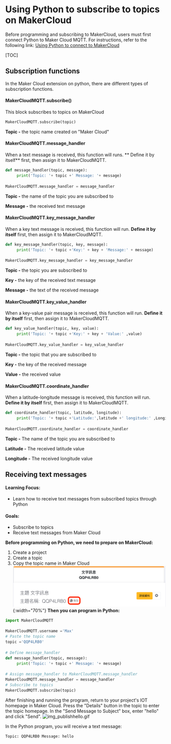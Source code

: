 # Using Python to subscribe to topics on MakerCloud
Before programming and subscribing to MakerCloud, users must first connect Python to Maker Cloud MQTT. For instructions, refer to the following link:
[Using Python to connect to MakerCloud](../../ch4_connect/python/connect_python.md)

[TOC]

## Subscription functions
In the Maker Cloud extension on python, there are different types of subscription functions.

#### MakerCloudMQTT.subscribe()
This block subscribes to topics on MakerCloud
```python
MakerCloudMQTT.subscribe(topic)
```
**Topic -**
the topic name created on "Maker Cloud"

#### MakerCloudMQTT.message_handler
When a text message is received, this function will runs.
**
Define it by itself** first, then assign it to MakerCloudMQTT.
```python
def message_handler(topic, message):
     print('Topic: '+ topic +' Message: '+ message)

MakerCloudMQTT.message_handler = message_handler
```

**Topic -**
the name of the topic you are subscribed to

**Message -**
the received text message

#### MakerCloudMQTT.key_message_handler
When a key text message is received, this function will run.
**Define it by itself** first, then assign it to MakerCloudMQTT.
```python
def key_message_handler(topic, key, message):
     print('Topic: '+ topic +'Key:' + key + 'Message:' + message)

MakerCloudMQTT.key_message_handler = key_message_handler
```

**Topic -**
the topic you are subscribed to

**Key -**
the key of the received text message

**Message -**
the text of the received message

#### MakerCloudMQTT.key_value_handler
When a key-value pair message is received, this function will run.
**Define it by itself** first, then assign it to MakerCloudMQTT.
```python
def key_value_handler(topic, key, value):
     print('Topic: '+ topic +'Key:' + key + 'Value:' ,value)

MakerCloudMQTT.key_value_handler = key_value_handler
```

**Topic -**
the topic that you are subscribed to

**Key -**
the key of the received message

**Value -**
the received value

#### MakerCloudMQTT.coordinate_handler
When a latitude-longitude message is received, this function will run.
**Define it by itself** first, then assign it to MakerCloudMQTT.
```python
def coordinate_handler(topic, latitude, longitude):
     print('Topic: '+ topic +'Latitude:',latitude +' longitude:' ,Longitude)

MakerCloudMQTT.coordinate_handler = coordinate_handler
```

**Topic -**
The name of the topic you are subscribed to

**Latitude -**
The received latitude value

**Longitude -**
The received longitude value

## Receiving text messages
#### Learning Focus:
- Learn how to receive text messages from subscribed topics through Python

#### Goals:
- Subscribe to topics
- Receive text messages from Maker Cloud

**Before programming on Python, we need to prepare on MakerCloud:**

1. Create a project
2. Create a topic
3. Copy the topic name in Maker Cloud
   ![img_topic_message.png](img/img_topic_message.png){:width="70%"}
   **Then you can program in Python:**
```python
import MakerCloudMQTT

MakerCloudMQTT.username ='Max'
# Paste the topic name
topic ='QQP4LRB0'

# Define message_handler
def message_handler(topic, message):
     print('Topic: '+ topic +' Message: '+ message)

# Assign message_handler to MakerCloudMQTT.message_handler
MakerCloudMQTT.message_handler = message_handler
# Subscribe to topics
MakerCloudMQTT.subscribe(topic)
```

After finishing and running the program, return to your project's IOT homepage in Maker Cloud.
Press the "Details" button in the topic to enter the topic homepage.
In the "Send Message to Subject" box, enter "hello" and click "Send".
![img_publishhello.gif](img/img_publishhello.gif)

In the Python program, you will receive a text message:
```
Topic: QQP4LRB0 Message: hello
```
